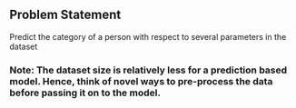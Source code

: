 ## Problem Statement
Predict the category of a person with respect to several parameters in the dataset

### Note: The dataset size is relatively less for a prediction based model. Hence, think of novel ways to pre-process the data before passing it on to the model.
